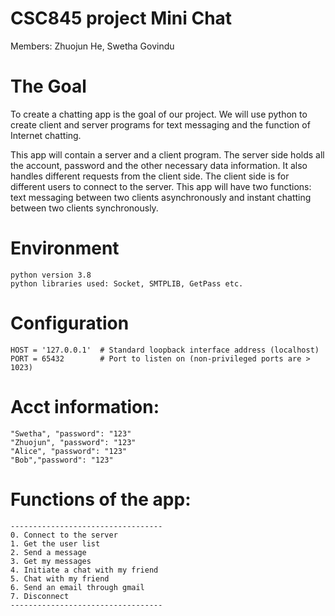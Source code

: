 # CSC845 project Mini Chat

Members: Zhuojun He,  Swetha Govindu

# The Goal
To create a chatting app is the goal of our project. We will use python to create client and server programs for text messaging and the function of Internet chatting.

This app will contain a server and a client program. The server side holds all the account, password and the other necessary data information. It also handles different requests from the client side. The client side is for different users to connect to the server. This app will have two functions: text messaging between two clients asynchronously and instant chatting between two clients synchronously.   

# Environment
    python version 3.8
    python libraries used: Socket, SMTPLIB, GetPass etc.

# Configuration
    HOST = '127.0.0.1'  # Standard loopback interface address (localhost)
    PORT = 65432        # Port to listen on (non-privileged ports are > 1023)

# Acct information: 
    "Swetha", "password": "123"
    "Zhuojun", "password": "123"
    "Alice", "password": "123"
    "Bob","password": "123"
    
# Functions of the app:
    ----------------------------------
    0. Connect to the server 
    1. Get the user list 
    2. Send a message 
    3. Get my messages 
    4. Initiate a chat with my friend 
    5. Chat with my friend
    6. Send an email through gmail
    7. Disconnect
    ----------------------------------
